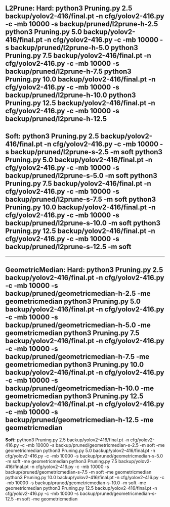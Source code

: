 **L2Prune:**
**Hard:**
python3 Pruning.py 2.5 backup/yolov2-416/final.pt -n cfg/yolov2-416.py -c -mb 10000 -s backup/pruned/l2prune-h-2.5
python3 Pruning.py 5.0 backup/yolov2-416/final.pt -n cfg/yolov2-416.py -c -mb 10000 -s backup/pruned/l2prune-h-5.0
python3 Pruning.py 7.5 backup/yolov2-416/final.pt -n cfg/yolov2-416.py -c -mb 10000 -s backup/pruned/l2prune-h-7.5
python3 Pruning.py 10.0 backup/yolov2-416/final.pt -n cfg/yolov2-416.py -c -mb 10000 -s backup/pruned/l2prune-h-10.0
python3 Pruning.py 12.5 backup/yolov2-416/final.pt -n cfg/yolov2-416.py -c -mb 10000 -s backup/pruned/l2prune-h-12.5
---
**Soft:**
python3 Pruning.py 2.5 backup/yolov2-416/final.pt -n cfg/yolov2-416.py -c -mb 10000 -s backup/pruned/l2prune-s-2.5 -m soft
python3 Pruning.py 5.0 backup/yolov2-416/final.pt -n cfg/yolov2-416.py -c -mb 10000 -s backup/pruned/l2prune-s-5.0 -m soft
python3 Pruning.py 7.5 backup/yolov2-416/final.pt -n cfg/yolov2-416.py -c -mb 10000 -s backup/pruned/l2prune-s-7.5 -m soft
python3 Pruning.py 10.0 backup/yolov2-416/final.pt -n cfg/yolov2-416.py -c -mb 10000 -s backup/pruned/l2prune-s-10.0 -m soft
python3 Pruning.py 12.5 backup/yolov2-416/final.pt -n cfg/yolov2-416.py -c -mb 10000 -s backup/pruned/l2prune-s-12.5 -m soft
---
---
**GeometricMedian:**
**Hard:**
python3 Pruning.py 2.5 backup/yolov2-416/final.pt -n cfg/yolov2-416.py -c -mb 10000 -s backup/pruned/geometricmedian-h-2.5 -me geometricmedian
python3 Pruning.py 5.0 backup/yolov2-416/final.pt -n cfg/yolov2-416.py -c -mb 10000 -s backup/pruned/geometricmedian-h-5.0 -me geometricmedian
python3 Pruning.py 7.5 backup/yolov2-416/final.pt -n cfg/yolov2-416.py -c -mb 10000 -s backup/pruned/geometricmedian-h-7.5 -me geometricmedian
python3 Pruning.py 10.0 backup/yolov2-416/final.pt -n cfg/yolov2-416.py -c -mb 10000 -s backup/pruned/geometricmedian-h-10.0 -me geometricmedian
python3 Pruning.py 12.5 backup/yolov2-416/final.pt -n cfg/yolov2-416.py -c -mb 10000 -s backup/pruned/geometricmedian-h-12.5 -me geometricmedian
---
**Soft:**
python3 Pruning.py 2.5 backup/yolov2-416/final.pt -n cfg/yolov2-416.py -c -mb 10000 -s backup/pruned/geometricmedian-s-2.5 -m soft -me geometricmedian
python3 Pruning.py 5.0 backup/yolov2-416/final.pt -n cfg/yolov2-416.py -c -mb 10000 -s backup/pruned/geometricmedian-s-5.0 -m soft -me geometricmedian
python3 Pruning.py 7.5 backup/yolov2-416/final.pt -n cfg/yolov2-416.py -c -mb 10000 -s backup/pruned/geometricmedian-s-7.5 -m soft -me geometricmedian
python3 Pruning.py 10.0 backup/yolov2-416/final.pt -n cfg/yolov2-416.py -c -mb 10000 -s backup/pruned/geometricmedian-s-10.0 -m soft -me geometricmedian
python3 Pruning.py 12.5 backup/yolov2-416/final.pt -n cfg/yolov2-416.py -c -mb 10000 -s backup/pruned/geometricmedian-s-12.5 -m soft -me geometricmedian


